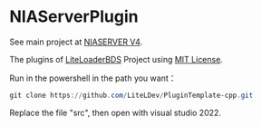# NIAServerPlugin

See main project at [NIASERVER V4](https://github.com/NIANIANKNIA/NIASERVER-V4).

The plugins of [LiteLoaderBDS](https://github.com/LiteLDev/LiteLoaderBDS) Project using [MIT License](https://github.com/jiansyuan/NIAServerPlugin/blob/main/LICENSE).


Run in the powershell in the path you want：

```powershell
git clone https://github.com/LiteLDev/PluginTemplate-cpp.git
```

Replace the file "src", then open with visual studio 2022.

